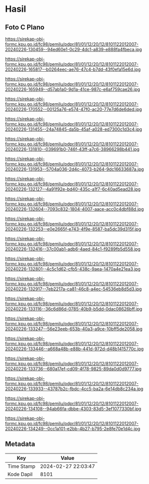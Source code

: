 # Hasil

## Foto C Plano

https://sirekap-obj-formc.kpu.go.id/fc98/pemilu/pdpr/81/01/12/20/12/8101122012007-20240226-130459--94ed60e1-0c29-4dc1-a839-e888fa4fbeca.jpg

https://sirekap-obj-formc.kpu.go.id/fc98/pemilu/pdpr/81/01/12/20/12/8101122012007-20240226-165817--b0264eec-ae76-47c4-b7dd-43f0efa15e6d.jpg

https://sirekap-obj-formc.kpu.go.id/fc98/pemilu/pdpr/81/01/12/20/12/8101122012007-20240226-165949--d57ab1a0-9d1a-41ce-987c-e6af759cae26.jpg

https://sirekap-obj-formc.kpu.go.id/fc98/pemilu/pdpr/81/01/12/20/12/8101122012007-20240226-170552--00125a76-e574-47f0-ac20-77e7d6de6ded.jpg

https://sirekap-obj-formc.kpu.go.id/fc98/pemilu/pdpr/81/01/12/20/12/8101122012007-20240226-131455--24a74845-da5b-45af-a028-ed7300c1d3c4.jpg

https://sirekap-obj-formc.kpu.go.id/fc98/pemilu/pdpr/81/01/12/20/12/8101122012007-20240226-131810--039691b0-746f-43ff-a7c6-38966298b441.jpg

https://sirekap-obj-formc.kpu.go.id/fc98/pemilu/pdpr/81/01/12/20/12/8101122012007-20240226-131953--5704a036-2d4c-4073-b264-9dc16633687a.jpg

https://sirekap-obj-formc.kpu.go.id/fc98/pemilu/pdpr/81/01/12/20/12/8101122012007-20240226-132127--4a91f92e-bd40-435c-a1f7-6c40ad5ead28.jpg

https://sirekap-obj-formc.kpu.go.id/fc98/pemilu/pdpr/81/01/12/20/12/8101122012007-20240226-132604--7093c832-1804-4007-aace-acc0c4dbf88d.jpg

https://sirekap-obj-formc.kpu.go.id/fc98/pemilu/pdpr/81/01/12/20/12/8101122012007-20240226-132253--e0e2665f-e743-4f9e-8587-ba5dc39d315f.jpg

https://sirekap-obj-formc.kpu.go.id/fc98/pemilu/pdpr/81/01/12/20/12/8101122012007-20240226-132416--37c00ab1-adb6-4aed-84c1-f9289fb5d558.jpg

https://sirekap-obj-formc.kpu.go.id/fc98/pemilu/pdpr/81/01/12/20/12/8101122012007-20240226-132801--4c5c1d62-cfb5-438c-9aea-1470a4e21ea3.jpg

https://sirekap-obj-formc.kpu.go.id/fc98/pemilu/pdpr/81/01/12/20/12/8101122012007-20240226-132917--7eb2217a-ca81-46c8-a4ec-54536eb8d5d3.jpg

https://sirekap-obj-formc.kpu.go.id/fc98/pemilu/pdpr/81/01/12/20/12/8101122012007-20240226-133116--36c6d86d-0785-40b9-b5dd-0dac08626bff.jpg

https://sirekap-obj-formc.kpu.go.id/fc98/pemilu/pdpr/81/01/12/20/12/8101122012007-20240226-133247--56e23eeb-653b-40a3-a9ce-10bff5de2058.jpg

https://sirekap-obj-formc.kpu.go.id/fc98/pemilu/pdpr/81/01/12/20/12/8101122012007-20240226-133446--a668a48b-e88b-441d-972d-d48b1415770c.jpg

https://sirekap-obj-formc.kpu.go.id/fc98/pemilu/pdpr/81/01/12/20/12/8101122012007-20240226-133736--680a17ef-cd09-4f78-9825-89da0d0d9777.jpg

https://sirekap-obj-formc.kpu.go.id/fc98/pemilu/pdpr/81/01/12/20/12/8101122012007-20240226-133933--43787b2c-fbdc-4cc5-ba2a-6e14db8c234a.jpg

https://sirekap-obj-formc.kpu.go.id/fc98/pemilu/pdpr/81/01/12/20/12/8101122012007-20240226-134108--94ab66fa-dbbe-4303-83d5-3ef1077330bf.jpg

https://sirekap-obj-formc.kpu.go.id/fc98/pemilu/pdpr/81/01/12/20/12/8101122012007-20240226-134249--0cc1a101-e2bb-4b27-b795-2e8fe70e1d4c.jpg


## Metadata

| Key        | Value               |
| ---------- | ------------------- |
| Time Stamp | 2024-02-27 22:03:47 |
| Kode Dapil | 8101                |




